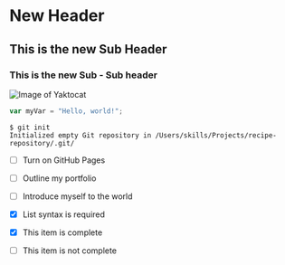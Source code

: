 # New Header
## This is the new Sub Header
### This is the new Sub - Sub header
![Image of Yaktocat](https://octodex.github.com/images/yaktocat.png)


``` javascript
var myVar = "Hello, world!";
```

```
$ git init
Initialized empty Git repository in /Users/skills/Projects/recipe-repository/.git/
```


- [ ] Turn on GitHub Pages
- [ ] Outline my portfolio
- [ ] Introduce myself to the world

- [x] List syntax is required
- [x] This item is complete
- [ ] This item is not complete

